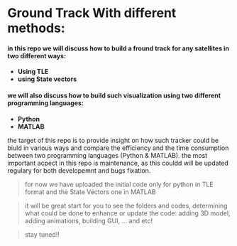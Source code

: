 # Ground Track With different methods:

#### in this repo we will discuss how to build a fround track for any satellites in two different ways:

+ **Using TLE**
+ **using State vectors**

#### we will also discuss how to build such visualization using two different programming languages:

+ **Python**
+ **MATLAB**

the target of this repo is to provide insight on how such tracker could be biuld in various ways and compare the efficiency and the time consumption between two programming languages (Python & MATLAB).
the most important acpect in this repo is maintenance, as this couldd will be updated regulary for both developemnt and bugs fixation.

> for now we have uploaded the initial code only for python in TLE format and the State Vectors one in MATLAB

> it will be great start for you to see the folders and codes, determining what could be done to enhance or update the code: adding 3D model, adding animations, building GUI, ... and etc!

>stay tuned!!
